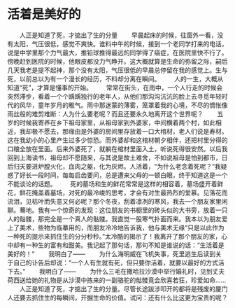 # 活着是美好的
　　人正是知道了死，才掂出了生的分量 
　　早晨起床的时候，往窗外一看，没有太阳，气压很低，感觉不爽快。谁料中午的时候，接到一个老同学打来的电话，说是中学里那个力气最大，推铅球推得最远的同学得了癌症，在医院里快不行了。傍晚赶到医院的时候，他眼皮都没力气睁开。这大概就算是生命的弥留之际，嗣后几天我老是提不起神，那个没有太阳，气压很低的早晨总停留在我的感觉上。生与死，以前总以为有一个漫长的经历，不料却分离在瞬间。 
　　人的一生，大概从知道“死”，才算是懂事的开始。 
　　常常在街头，在雨中，一个人行走的时候会突然滞步，看着一个个踽踽独行的老年人，从他们那沟沟沆沆的脸上去寻觅年轻时代的风华，童年岁月的稚气。雨中那迷蒙的薄雾，笼罩着我的心境，不尽的惆怅像雨丝般的难剪难断：人为什么要老呢？而且还要永久地离开这个世界呢？ 
　　五岁的时候我寄养在乡下祖母家里，从祖母家到外婆家，中间横着两个村，如此相近，我却极不愿去，那缘由是外婆的房间里存放着一口大棺材，老人们说是寿材。这在我幼小的心里产生过多少惊恐。而外婆却和这棺材朝夕相伴，还把村里分得的口粮全放在里面。后来外婆死了，就躺在棺材里面入土，听说死得很安然。以后我回到上海读书，祖母却不愿随来，与其说是故土难舍，不如说祖母是怕到都市，日后归天要进炉膛火化，血肉之躯，化为灰烬。人活着，“为什么老念着死呢？”我疑惑了好长一段时间，每每启齿要问，总是遭来父母的一顿白眼，终于知道这是一个不能谈论的话题。 
　　死的墓场和生的鲜花常常是这样的相容着，墓场盛开着鲜花，鲜花掩盖着墓场，对死的最冷峻的思考，才会有对生最热烈的爱慕。见落花而流泪，见枯叶而失意又何必呢？那个冬夜，刮着凛冽的寒风，我去一个朋友家里闲聊。蓦地。我有一个惊奇的发现：这位朋友的书橱里的砖头似的大书旁，放着一只人的骷髅，那完全是一个真人的骷髅。我直觉一股寒气扑面而来。我本以为朋友爱上了美术，些物为临摹用的，而朋友冷冷地告诉我，他与美术无缘“只是以此作为一种死的提示来抓住生的分分秒秒。”太冷酷的揭示了！我离开了那个朋友的家，心中却有一种生的富有和甜美。我记起了那句话，那句不知是谁说的话：“生活着是美好的！” 
　　我明白了—— 
　　为什么海明威在飞机失事，死里逃生后读到关于自己的讣告后却说：“一个人有生就有死，但只要你活着，就要以最好的方式活下去。” 
　　我明白了—— 
　　为什么三毛在撒哈拉沙漠中举行婚礼时，见到丈夫荷西送给她的礼物是从沙漠中拣来的一副骆驼的骷髅竟会欣喜若狂，珍爱如命…… 
　　人正是知道了死，才掂出了生的分量。尽管长途跋涉叩开的都将是残废的厦门人还要去抓住生的每瞬间，开掘生命的价值。试问：还有什么比这更为宝贵的呢？
 
